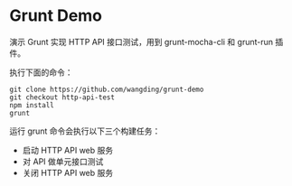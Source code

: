 # Grunt Demo

演示 Grunt 实现 HTTP API 接口测试，用到 grunt-mocha-cli 和 grunt-run 插件。

执行下面的命令：

```
git clone https://github.com/wangding/grunt-demo
git checkout http-api-test
npm install
grunt
```

运行 grunt 命令会执行以下三个构建任务：
- 启动 HTTP API web 服务
- 对 API 做单元接口测试
- 关闭 HTTP API web 服务

